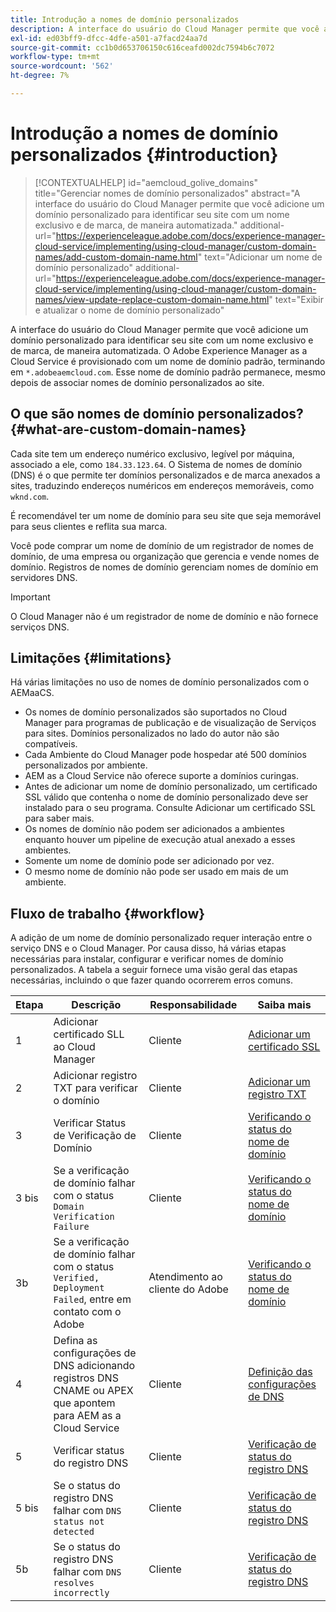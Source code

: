 ```yaml
---
title: Introdução a nomes de domínio personalizados
description: A interface do usuário do Cloud Manager permite que você adicione um domínio personalizado para identificar seu site com um nome exclusivo e de marca, de maneira automatizada.
exl-id: ed03bff9-dfcc-4dfe-a501-a7facd24aa7d
source-git-commit: cc1b0d653706150c616ceafd002dc7594b6c7072
workflow-type: tm+mt
source-wordcount: '562'
ht-degree: 7%

---
```



# Introdução a nomes de domínio personalizados {#introduction}

>[!CONTEXTUALHELP]
>id="aemcloud_golive_domains"
>title="Gerenciar nomes de domínio personalizados"
>abstract="A interface do usuário do Cloud Manager permite que você adicione um domínio personalizado para identificar seu site com um nome exclusivo e de marca, de maneira automatizada."
>additional-url="https://experienceleague.adobe.com/docs/experience-manager-cloud-service/implementing/using-cloud-manager/custom-domain-names/add-custom-domain-name.html" text="Adicionar um nome de domínio personalizado"
>additional-url="https://experienceleague.adobe.com/docs/experience-manager-cloud-service/implementing/using-cloud-manager/custom-domain-names/view-update-replace-custom-domain-name.html" text="Exibir e atualizar o nome de domínio personalizado"

A interface do usuário do Cloud Manager permite que você adicione um domínio personalizado para identificar seu site com um nome exclusivo e de marca, de maneira automatizada. O Adobe Experience Manager as a Cloud Service é provisionado com um nome de domínio padrão, terminando em `*.adobeaemcloud.com`. Esse nome de domínio padrão permanece, mesmo depois de associar nomes de domínio personalizados ao site.

## O que são nomes de domínio personalizados? {#what-are-custom-domain-names}

Cada site tem um endereço numérico exclusivo, legível por máquina, associado a ele, como `184.33.123.64`. O Sistema de nomes de domínio (DNS) é o que permite ter domínios personalizados e de marca anexados a sites, traduzindo endereços numéricos em endereços memoráveis, como `wknd.com`.

É recomendável ter um nome de domínio para seu site que seja memorável para seus clientes e reflita sua marca.

Você pode comprar um nome de domínio de um registrador de nomes de domínio, de uma empresa ou organização que gerencia e vende nomes de domínio. Registros de nomes de domínio gerenciam nomes de domínio em servidores DNS.

>[!IMPORTANT]
>
>O Cloud Manager não é um registrador de nome de domínio e não fornece serviços DNS.

## Limitações           {#limitations}

Há várias limitações no uso de nomes de domínio personalizados com o AEMaaCS.

* Os nomes de domínio personalizados são suportados no Cloud Manager para programas de publicação e de visualização de Serviços para sites. Domínios personalizados no lado do autor não são compatíveis.
* Cada Ambiente do Cloud Manager pode hospedar até 500 domínios personalizados por ambiente.
* AEM as a Cloud Service não oferece suporte a domínios curingas.
* Antes de adicionar um nome de domínio personalizado, um certificado SSL válido que contenha o nome de domínio personalizado deve ser instalado para o seu programa. Consulte Adicionar um certificado SSL para saber mais.
* Os nomes de domínio não podem ser adicionados a ambientes enquanto houver um pipeline de execução atual anexado a esses ambientes.
* Somente um nome de domínio pode ser adicionado por vez.
* O mesmo nome de domínio não pode ser usado em mais de um ambiente.

## Fluxo de trabalho {#workflow}

A adição de um nome de domínio personalizado requer interação entre o serviço DNS e o Cloud Manager. Por causa disso, há várias etapas necessárias para instalar, configurar e verificar nomes de domínio personalizados. A tabela a seguir fornece uma visão geral das etapas necessárias, incluindo o que fazer quando ocorrerem erros comuns.

| Etapa | Descrição | Responsabilidade | Saiba mais |
|--- |--- |--- |---|
| 1 | Adicionar certificado SLL ao Cloud Manager | Cliente | [Adicionar um certificado SSL](/help/implementing/cloud-manager/managing-ssl-certifications/add-ssl-certificate.md) |
| 2 | Adicionar registro TXT para verificar o domínio | Cliente | [Adicionar um registro TXT](/help/implementing/cloud-manager/custom-domain-names/add-text-record.md) |
| 3 | Verificar Status de Verificação de Domínio | Cliente | [Verificando o status do nome de domínio](/help/implementing/cloud-manager/custom-domain-names/check-domain-name-status.md) |
| 3 bis | Se a verificação de domínio falhar com o status `Domain Verification Failure` | Cliente | [Verificando o status do nome de domínio](/help/implementing/cloud-manager/custom-domain-names/check-domain-name-status.md) |
| 3b | Se a verificação de domínio falhar com o status `Verified, Deployment Failed`, entre em contato com o Adobe | Atendimento ao cliente do Adobe | [Verificando o status do nome de domínio](/help/implementing/cloud-manager/custom-domain-names/check-domain-name-status.md) |
| 4 | Defina as configurações de DNS adicionando registros DNS CNAME ou APEX que apontem para AEM as a Cloud Service | Cliente | [Definição das configurações de DNS](/help/implementing/cloud-manager/custom-domain-names/configure-dns-settings.md) |
| 5 | Verificar status do registro DNS | Cliente | [Verificação de status do registro DNS](/help/implementing/cloud-manager/custom-domain-names/check-dns-record-status.md) |
| 5 bis | Se o status do registro DNS falhar com `DNS status not detected` | Cliente | [Verificação de status do registro DNS](/help/implementing/cloud-manager/custom-domain-names/check-dns-record-status.md) |
| 5b | Se o status do registro DNS falhar com `DNS resolves incorrectly` | Cliente | [Verificação de status do registro DNS](/help/implementing/cloud-manager/custom-domain-names/check-dns-record-status.md) |
